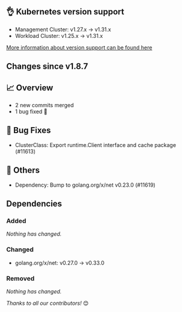 ## 👌 Kubernetes version support

- Management Cluster: v1.27.x -> v1.31.x
- Workload Cluster: v1.25.x -> v1.31.x

[More information about version support can be found here](https://cluster-api.sigs.k8s.io/reference/versions.html)

## Changes since v1.8.7
## :chart_with_upwards_trend: Overview
- 2 new commits merged
- 1 bug fixed 🐛

## :bug: Bug Fixes
- ClusterClass: Export runtime.Client interface and cache package (#11613)

## :seedling: Others
- Dependency: Bump to golang.org/x/net v0.23.0 (#11619)

## Dependencies

### Added
_Nothing has changed._

### Changed
- golang.org/x/net: v0.27.0 → v0.33.0

### Removed
_Nothing has changed._

_Thanks to all our contributors!_ 😊
